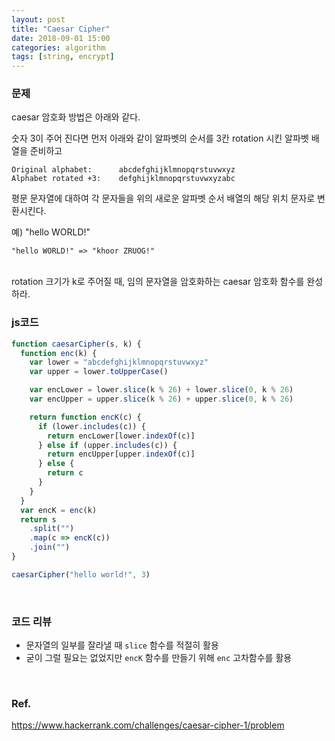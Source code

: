 ```yaml
---
layout: post
title: "Caesar Cipher"
date: 2018-09-01 15:00
categories: algorithm
tags: [string, encrypt]
---
```


### 문제

caesar 암호화 방법은 아래와 같다.

숫자 3이 주어 진다면 먼저 아래와 같이 알파벳의 순서를 3칸 rotation 시킨 알파벳 배열을 준비하고

```
Original alphabet:      abcdefghijklmnopqrstuvwxyz
Alphabet rotated +3:    defghijklmnopqrstuvwxyzabc
```

평문 문자열에 대하여 각 문자들을 위의 새로운 알파벳 순서 배열의 해당 위치 문자로 변환시킨다.

예) "hello WORLD!"

```
"hello WORLD!" => "khoor ZRUOG!"
```

<br>
rotation 크기가 k로 주어질 때, 임의 문자열을 암호화하는 caesar 암호화 함수를 완성하라.

<br>

### js코드

```javascript
function caesarCipher(s, k) {
  function enc(k) {
    var lower = "abcdefghijklmnopqrstuvwxyz"
    var upper = lower.toUpperCase()

    var encLower = lower.slice(k % 26) + lower.slice(0, k % 26)
    var encUpper = upper.slice(k % 26) + upper.slice(0, k % 26)

    return function encK(c) {
      if (lower.includes(c)) {
        return encLower[lower.indexOf(c)]
      } else if (upper.includes(c)) {
        return encUpper[upper.indexOf(c)]
      } else {
        return c
      }
    }
  }
  var encK = enc(k)
  return s
    .split("")
    .map(c => encK(c))
    .join("")
}

caesarCipher("hello world!", 3)
```

<br>

### 코드 리뷰

- 문자열의 일부를 잘라낼 때 `slice` 함수를 적절히 활용
- 굳이 그럴 필요는 없었지만 `encK` 함수를 만들기 위해 `enc` 고차함수를 활용

<br>

### Ref.

<https://www.hackerrank.com/challenges/caesar-cipher-1/problem>
